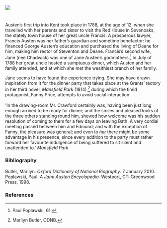 <a href="https://www.kent-maps.online"><img src="https://www.kent-maps.online/juncture/ve-button.png"></a>
<param ve-config title="Jane Austen and Sevenoaks" author="Susan Civale" layout="vtl" 
banner="https://raw.githubusercontent.com/kent-map/images/main/banners/19c.jpg">

# 

Austen’s first trip into Kent took place in 1788, at the age of 12, when she travelled with her parents and sister to visit the Red House in Sevenoaks, the stately town house of her great uncle Francis.  A prosperous lawyer, Francis Austen was her father’s guardian and sometime benefactor:  he financed George Austen’s education and purchased the living of Deane for him, making him rector of Steventon and Deane.  Francis’s second wife, Jane (nee Chadwick) was one of Jane Austen’s godmothers.[^ref1]   In July of 1788 her great uncle hosted a sumptuous dinner, which Austen and her family attended, and at which she met the wealthiest branch of her family.  
<param ve-image url="https://stor.artstor.org/stor/02b33eb0-f0d4-44ac-ba62-4608bedc1cef" label="Seven Oaks, Kent">

Jane seems to have found the experience trying.  She may have drawn inspiration from it for the dinner party that takes place at the Grants’ rectory in her third novel, _Mansfield Park_ (1814),[^ref2]  during which the timid protagonist, Fanny Price, attempts to avoid social interaction:     
<br>
'In the drawing-room Mr. Crawford certainly was, having been just long enough arrived to be ready for dinner; and the smiles and pleased looks of the three others standing round him, shewed how welcome was his sudden resolution of coming to them for a few days on leaving Bath. A very cordial meeting passed between him and Edmund; and with the exception of Fanny, the pleasure was general; and even to _her_ there might be some advantage in his presence, since every addition to the party must rather forward her favourite indulgence of being suffered to sit silent and unattended to.' 
_Mansfield Park_
<param ve-image url="https://upload.wikimedia.org/wikipedia/commons/a/af/MansfieldParkTitlePage.jpg" label="Mansfield Park" attribution="Jane Austen (1775 - 1817), Public domain, via Wikimedia Commons">

### Bibliography 
Butler, Marilyn.  _Oxford Dictionary of National Biography_. 7 January 2010.    
Poplawski, Paul.  _A Jane Austen Encyclopedia._  Westport, CT: Greenwood Press, 1998.    

### References
[^ref1]: Paul Poplawski, 61.   
[^ref2]: Marilyn Butler, ODNB.   
